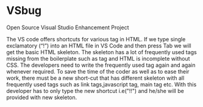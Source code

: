 # VSbug
Open Source Visual Studio Enhancement Project

The VS code offers shortcuts for various tag in HTML. If we type single exclamatory (“!”) into an HTML file in VS Code and then press Tab we will get the basic HTML skeleton. The skeleton has a lot of frequently used tags missing from the boilerplate such as <link> tag and HTML is incomplete without CSS. The developers need to write the frequently used tag again and again whenever required. To save the time of the coder as well as to ease their work, there must be a new short-cut that has different skeleton with all frequently used tags such as link tags,javascript tag, main tag etc. With this developer has to only type the new shortcut i.e("!!") and he/she will be provided with new skeleton.
